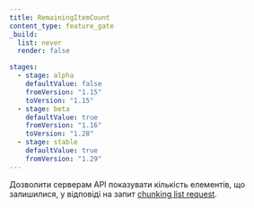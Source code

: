 ```yaml
---
title: RemainingItemCount
content_type: feature_gate
_build:
  list: never
  render: false

stages:
  - stage: alpha 
    defaultValue: false
    fromVersion: "1.15"
    toVersion: "1.15"
  - stage: beta
    defaultValue: true
    fromVersion: "1.16"
    toVersion: "1.28"    
  - stage: stable
    defaultValue: true
    fromVersion: "1.29"   
---
```

Дозволити серверам API показувати кількість елементів, що залишилися, у відповіді на запит [chunking list request](/uk/docs/reference/using-api/api-concepts/#retrieving-large-results-sets-in-chunks).
